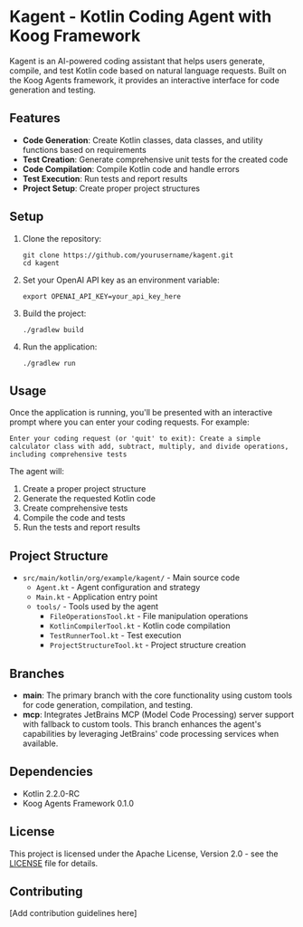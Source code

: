 # Kagent - Kotlin Coding Agent with Koog Framework

Kagent is an AI-powered coding assistant that helps users generate, compile, and test Kotlin code based on natural language requests. Built on the Koog Agents framework, it provides an interactive interface for code generation and testing.

## Features

- **Code Generation**: Create Kotlin classes, data classes, and utility functions based on requirements
- **Test Creation**: Generate comprehensive unit tests for the created code
- **Code Compilation**: Compile Kotlin code and handle errors
- **Test Execution**: Run tests and report results
- **Project Setup**: Create proper project structures

## Setup

1. Clone the repository:
   ```
   git clone https://github.com/yourusername/kagent.git
   cd kagent
   ```

2. Set your OpenAI API key as an environment variable:
   ```
   export OPENAI_API_KEY=your_api_key_here
   ```

3. Build the project:
   ```
   ./gradlew build
   ```

4. Run the application:
   ```
   ./gradlew run
   ```

## Usage

Once the application is running, you'll be presented with an interactive prompt where you can enter your coding requests. For example:

```
Enter your coding request (or 'quit' to exit): Create a simple calculator class with add, subtract, multiply, and divide operations, including comprehensive tests
```

The agent will:
1. Create a proper project structure
2. Generate the requested Kotlin code
3. Create comprehensive tests
4. Compile the code and tests
5. Run the tests and report results

## Project Structure

- `src/main/kotlin/org/example/kagent/` - Main source code
  - `Agent.kt` - Agent configuration and strategy
  - `Main.kt` - Application entry point
  - `tools/` - Tools used by the agent
    - `FileOperationsTool.kt` - File manipulation operations
    - `KotlinCompilerTool.kt` - Kotlin code compilation
    - `TestRunnerTool.kt` - Test execution
    - `ProjectStructureTool.kt` - Project structure creation

## Branches

- **main**: The primary branch with the core functionality using custom tools for code generation, compilation, and testing.
- **mcp**: Integrates JetBrains MCP (Model Code Processing) server support with fallback to custom tools. This branch enhances the agent's capabilities by leveraging JetBrains' code processing services when available.

## Dependencies

- Kotlin 2.2.0-RC
- Koog Agents Framework 0.1.0

## License

This project is licensed under the Apache License, Version 2.0 - see the [LICENSE](LICENSE) file for details.

## Contributing

[Add contribution guidelines here]

